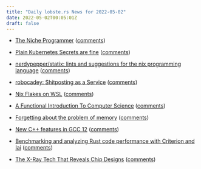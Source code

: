 ```yaml
---
title: "Daily lobste.rs News for 2022-05-02"
date: 2022-05-02T00:05:01Z
draft: false
---
```






- [The Niche Programmer](https://ano.ee/blog/the-niche-programmer)
  ([comments](https://lobste.rs/s/l3mmpx/niche_programmer))



- [Plain Kubernetes Secrets are fine](https://www.macchaffee.com/blog/2022/k8s-secrets/)
  ([comments](https://lobste.rs/s/diofsb/plain_kubernetes_secrets_are_fine))



- [nerdypepper/statix: lints and suggestions for the nix programming language](https://github.com/nerdypepper/statix)
  ([comments](https://lobste.rs/s/yofqfy/nerdypepper_statix_lints_suggestions))



- [robocadey: Shitposting as a Service](https://christine.website/blog/robocadey-2022-04-30)
  ([comments](https://lobste.rs/s/5hppgp/robocadey_shitposting_as_service))



- [Nix Flakes on WSL](https://christine.website/blog/nix-flakes-4-wsl-2022-05-01)
  ([comments](https://lobste.rs/s/nbvafl/nix_flakes_on_wsl))



- [A Functional Introduction To Computer Science](https://cs.uwaterloo.ca/~plragde/flane/FICS/)
  ([comments](https://lobste.rs/s/nnmkyc/functional_introduction_computer))



- [Forgetting about the problem of memory](https://davmac.wordpress.com/2022/04/30/forgetting-about-the-problem-of-memory/)
  ([comments](https://lobste.rs/s/3njgz4/forgetting_about_problem_memory))



- [New C++ features in GCC 12](https://developers.redhat.com/articles/2022/04/25/new-c-features-gcc-12)
  ([comments](https://lobste.rs/s/qa2jre/new_c_features_gcc_12))



- [Benchmarking and analyzing Rust code performance with Criterion and Iai](https://www.notamonadtutorial.com/benchmarking-and-analyzing-rust-performance-with-criterion-and-iai/)
  ([comments](https://lobste.rs/s/tx7wd8/benchmarking_analyzing_rust_code))



- [The X-Ray Tech That Reveals Chip Designs](https://spectrum.ieee.org/chip-x-ray)
  ([comments](https://lobste.rs/s/zzrery/x_ray_tech_reveals_chip_designs))


